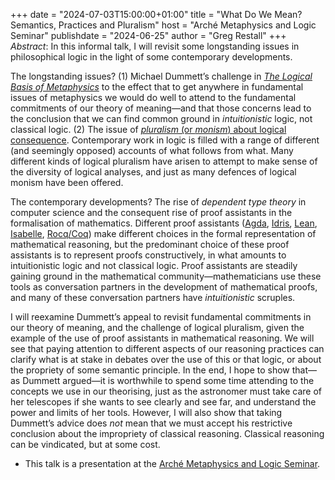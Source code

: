 +++
date = "2024-07-03T15:00:00+01:00"
title = "What Do We Mean? Semantics, Practices and Pluralism"
host = "Arché Metaphysics and Logic Seminar"
publishdate = "2024-06-25"
author = "Greg Restall"
+++
*Abstract*: In this informal talk, I will revisit some longstanding issues in
philosophical logic in the light of some contemporary developments. 
 
The longstanding issues? (1) Michael Dummett’s challenge in _[The Logical Basis
of Metaphysics](https://www.idris-lang.org)_ to the effect that to get anywhere
in fundamental issues of metaphysics we would do well to attend to the
fundamental commitments of our theory of meaning—and that those concerns lead
to the conclusion that we can find common ground in *intuitionistic* logic, not
classical logic. (2) The issue of [*pluralism* (or *monism*) about logical
consequence](https://plato.stanford.edu/entries/logical-pluralism).
Contemporary work in logic is filled with a range of different (and seemingly
opposed) accounts of what follows from what. Many different kinds of logical
pluralism have arisen to attempt to make sense of the diversity of logical
analyses, and just as many defences of logical monism have been offered.
 
The contemporary developments? The rise of *dependent type theory* in computer
science and the consequent rise of proof assistants in the formalisation of
mathematics. Different proof assistants
([Agda](https://wiki.portal.chalmers.se/agda/pmwiki.php),
[Idris](https://www.idris-lang.org), 
[Lean](http://lean-lang.org), [Isabelle](https://isabelle.in.tum.de), 
[Rocq/Coq](https://coq.inria.fr))
make different choices in the formal representation of mathematical reasoning,
but the predominant choice of these proof assistants is to represent proofs
constructively, in what amounts to intuitionistic logic and not classical
logic. Proof assistants are steadily gaining ground in the mathematical
community—mathematicians use these tools as conversation partners in the
development of mathematical proofs, and many of these conversation partners
have *intuitionistic* scruples. 
 
I will reexamine Dummett’s appeal to revisit fundamental commitments in our
theory of meaning, and the challenge of logical pluralism, given the example of
the use of proof assistants in mathematical reasoning. We will see that paying
attention to different aspects of our reasoning practices can clarify what is
at stake in debates over the use of this or that logic, or about the propriety
of some semantic principle. In the end, I hope to show that—as Dummett
argued—it is worthwhile to spend some time attending to the concepts we use in
our theorising, just as the astronomer must take care of her telescopes if she
wants to see clearly and see far, and understand the power and limits of her
tools. However, I will also show that taking Dummett’s advice does *not* mean
that we must accept his restrictive conclusion about the impropriety of
classical reasoning. Classical reasoning can be vindicated, but at some cost.


* This talk is a presentation at the [Arché Metaphysics and Logic
  Seminar](https://www.st-andrews.ac.uk/arche/event/metaphysics-and-logic-seminar-20/).


